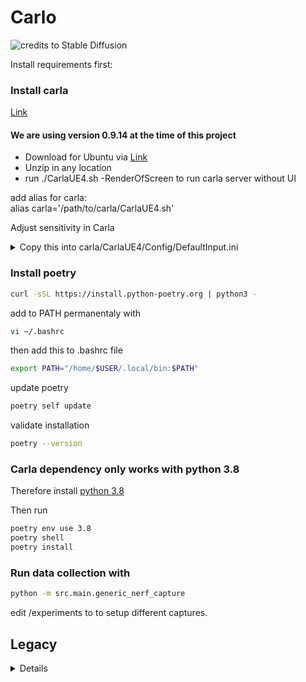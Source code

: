 # Carlo

![credits to Stable Diffusion](media/logo-1.png)

Install requirements first:  

### Install carla
[Link](https://carla.readthedocs.io/en/latest/start_quickstart/)

#### We are using version 0.9.14 at the time of this project
- Download for Ubuntu via [Link](https://github.com/carla-simulator/carla/blob/master/Docs/download.md)
- Unzip in any location
- run ./CarlaUE4.sh -RenderOfScreen to run carla server without UI

add alias for carla:  
alias carla='/path/to/carla/CarlaUE4.sh'

Adjust sensitivity in Carla
<details>
<summary>Copy this into carla/CarlaUE4/Config/DefaultInput.ini</summary>

```
[/Script/Engine.InputSettings]
-AxisConfig=(AxisKeyName="Gamepad_LeftX",AxisProperties=(DeadZone=0.25,Exponent=1.f,Sensitivity=1.f))
-AxisConfig=(AxisKeyName="Gamepad_LeftY",AxisProperties=(DeadZone=0.25,Exponent=1.f,Sensitivity=1.f))
-AxisConfig=(AxisKeyName="Gamepad_RightX",AxisProperties=(DeadZone=0.25,Exponent=1.f,Sensitivity=1.f))
-AxisConfig=(AxisKeyName="Gamepad_RightY",AxisProperties=(DeadZone=0.25,Exponent=1.f,Sensitivity=1.f))
-AxisConfig=(AxisKeyName="MouseX",AxisProperties=(DeadZone=0.f,Exponent=1.f,Sensitivity=0.30f))
-AxisConfig=(AxisKeyName="MouseY",AxisProperties=(DeadZone=0.f,Exponent=1.f,Sensitivity=0.30f))
+AxisConfig=(AxisKeyName="Gamepad_LeftX",AxisProperties=(DeadZone=0.250000,Sensitivity=1.000000,Exponent=1.000000,bInvert=False))
+AxisConfig=(AxisKeyName="Gamepad_LeftY",AxisProperties=(DeadZone=0.250000,Sensitivity=1.000000,Exponent=1.000000,bInvert=False))
+AxisConfig=(AxisKeyName="Gamepad_RightX",AxisProperties=(DeadZone=0.250000,Sensitivity=1.000000,Exponent=1.000000,bInvert=False))
+AxisConfig=(AxisKeyName="Gamepad_RightY",AxisProperties=(DeadZone=0.250000,Sensitivity=1.000000,Exponent=1.000000,bInvert=False))
+AxisConfig=(AxisKeyName="MouseX",AxisProperties=(DeadZone=0.000000,Sensitivity=0.300000,Exponent=1.000000,bInvert=False))
+AxisConfig=(AxisKeyName="MouseY",AxisProperties=(DeadZone=0.000000,Sensitivity=0.300000,Exponent=1.000000,bInvert=False))
+AxisConfig=(AxisKeyName="MouseWheelAxis",AxisProperties=(DeadZone=0.000000,Sensitivity=1.000000,Exponent=1.000000,bInvert=False))
+AxisConfig=(AxisKeyName="Gamepad_LeftTriggerAxis",AxisProperties=(DeadZone=0.000000,Sensitivity=1.000000,Exponent=1.000000,bInvert=False))
+AxisConfig=(AxisKeyName="Gamepad_RightTriggerAxis",AxisProperties=(DeadZone=0.000000,Sensitivity=1.000000,Exponent=1.000000,bInvert=False))
+AxisConfig=(AxisKeyName="MotionController_Left_Thumbstick_X",AxisProperties=(DeadZone=0.000000,Sensitivity=1.000000,Exponent=1.000000,bInvert=False))
+AxisConfig=(AxisKeyName="MotionController_Left_Thumbstick_Y",AxisProperties=(DeadZone=0.000000,Sensitivity=1.000000,Exponent=1.000000,bInvert=False))
+AxisConfig=(AxisKeyName="MotionController_Left_TriggerAxis",AxisProperties=(DeadZone=0.000000,Sensitivity=1.000000,Exponent=1.000000,bInvert=False))
+AxisConfig=(AxisKeyName="MotionController_Left_Grip1Axis",AxisProperties=(DeadZone=0.000000,Sensitivity=1.000000,Exponent=1.000000,bInvert=False))
+AxisConfig=(AxisKeyName="MotionController_Left_Grip2Axis",AxisProperties=(DeadZone=0.000000,Sensitivity=1.000000,Exponent=1.000000,bInvert=False))
+AxisConfig=(AxisKeyName="MotionController_Right_Thumbstick_X",AxisProperties=(DeadZone=0.000000,Sensitivity=1.000000,Exponent=1.000000,bInvert=False))
+AxisConfig=(AxisKeyName="MotionController_Right_Thumbstick_Y",AxisProperties=(DeadZone=0.000000,Sensitivity=1.000000,Exponent=1.000000,bInvert=False))
+AxisConfig=(AxisKeyName="MotionController_Right_TriggerAxis",AxisProperties=(DeadZone=0.000000,Sensitivity=1.000000,Exponent=1.000000,bInvert=False))
+AxisConfig=(AxisKeyName="MotionController_Right_Grip1Axis",AxisProperties=(DeadZone=0.000000,Sensitivity=1.000000,Exponent=1.000000,bInvert=False))
+AxisConfig=(AxisKeyName="MotionController_Right_Grip2Axis",AxisProperties=(DeadZone=0.000000,Sensitivity=1.000000,Exponent=1.000000,bInvert=False))
+AxisConfig=(AxisKeyName="Gamepad_Special_Left_X",AxisProperties=(DeadZone=0.000000,Sensitivity=1.000000,Exponent=1.000000,bInvert=False))
+AxisConfig=(AxisKeyName="Gamepad_Special_Left_Y",AxisProperties=(DeadZone=0.000000,Sensitivity=1.000000,Exponent=1.000000,bInvert=False))
bAltEnterTogglesFullscreen=True
bF11TogglesFullscreen=True
bUseMouseForTouch=True
bEnableMouseSmoothing=True
bEnableFOVScaling=True
FOVScale=0.011110
DoubleClickTime=0.200000
bCaptureMouseOnLaunch=False
DefaultViewportMouseCaptureMode=CaptureDuringMouseDown
bDefaultViewportMouseLock=False
DefaultViewportMouseLockMode=DoNotLock
+ActionMappings=(ActionName="RestartLevel",Key=R,bShift=False,bCtrl=False,bAlt=False,bCmd=False)
+ActionMappings=(ActionName="Handbrake",Key=SpaceBar,bShift=False,bCtrl=False,bAlt=False,bCmd=False)
+ActionMappings=(ActionName="ToggleManualMode",Key=M,bShift=False,bCtrl=False,bAlt=False,bCmd=False)
+ActionMappings=(ActionName="ToggleHUD",Key=G,bShift=False,bCtrl=False,bAlt=False,bCmd=False)
+ActionMappings=(ActionName="Jump",Key=Enter,bShift=False,bCtrl=False,bAlt=False,bCmd=False)
+ActionMappings=(ActionName="ToggleReverse",Key=Q,bShift=False,bCtrl=False,bAlt=False,bCmd=False)
+ActionMappings=(ActionName="UseTheForce",Key=F,bShift=False,bCtrl=False,bAlt=False,bCmd=False)
+ActionMappings=(ActionName="ToggleCamera",Key=Tab,bShift=False,bCtrl=False,bAlt=False,bCmd=False)
+ActionMappings=(ActionName="ChangeWeather",Key=C,bShift=False,bCtrl=False,bAlt=False,bCmd=False)
+ActionMappings=(ActionName="ToggleAutopilot",Key=P,bShift=False,bCtrl=False,bAlt=False,bCmd=False)
+AxisMappings=(AxisName="CameraZoom",Key=MouseWheelAxis,Scale=-20.000000)
+AxisMappings=(AxisName="CameraZoom",Key=PageUp,Scale=-10.000000)
+AxisMappings=(AxisName="CameraZoom",Key=PageDown,Scale=10.000000)
+AxisMappings=(AxisName="CameraUp",Key=Up,Scale=1.000000)
+AxisMappings=(AxisName="CameraUp",Key=Down,Scale=-1.000000)
+AxisMappings=(AxisName="CameraRight",Key=Right,Scale=1.000000)
+AxisMappings=(AxisName="CameraRight",Key=Left,Scale=-1.000000)
+AxisMappings=(AxisName="MoveForward",Key=W,Scale=1.000000)
+AxisMappings=(AxisName="MoveRight",Key=D,Scale=1.000000)
+AxisMappings=(AxisName="MoveRight",Key=A,Scale=-1.000000)
+AxisMappings=(AxisName="Brake",Key=B,Scale=1.000000)
+AxisMappings=(AxisName="MoveForward",Key=S,Scale=-1.000000)
+AxisMappings=(AxisName="MoveUp",Key=E,Scale=1.000000)
+AxisMappings=(AxisName="MoveUp",Key=Q,Scale=-1.000000)
bAlwaysShowTouchInterface=False
bShowConsoleOnFourFingerTap=True
DefaultTouchInterface=/Engine/MobileResources/HUD/DefaultVirtualJoysticks.DefaultVirtualJoysticks
ConsoleKey=None
-ConsoleKeys=Tilde
+ConsoleKeys=Tilde
```

</details>

### Install poetry  
```sh
curl -sSL https://install.python-poetry.org | python3 -
```
add to PATH permanentaly with
```sh
vi ~/.bashrc
```
then add this to .bashrc file
```sh
export PATH="/home/$USER/.local/bin:$PATH"
```
update poetry
```sh
poetry self update
```
validate installation
```sh
poetry --version
```

### Carla dependency only works with python 3.8
Therefore install [python 3.8](https://linuxize.com/post/how-to-install-python-3-8-on-ubuntu-18-04/?utm_content=cmp-true)

Then run
```sh
poetry env use 3.8
poetry shell
poetry install
```

### Run data collection with

```sh
python -m src.main.generic_nerf_capture
```


edit /experiments to to setup different captures.

## Legacy
<details>
# Running on Idun

Running all of this on Idun is actually pretty straight forward.
First, I'll show how to do it manually on a login node,
and then we'll build a SLURM job file to run it on compute nodes.

The key part is that we build Singularity(/Apptainer) images from the Carla/Carlo docker images, and these are quite easy to run.

## Running Carla on Idun

```sh
singularity exec --nv /cluster/apps/dev/carla/carla_latest.sif /home/carla/CarlaUE4.sh -RenderOffScreen
```

## Running Carlo on Idun

Here we first need to build a Docker image, and then a Singularity image. I'm not sure if you can do this on Idun. I did the following steps locally on my laptop, then copied the image to Idun.

```sh
DOCKER_BUILDKIT=1 docker build . -t carlo:latest
docker save -o carlo.tar carlo:latest
apptainer build carlo.sif "docker-archive:$(pwd)/carlo.tar"
# Copy to Idun if you built locally
rsync -avzhP carlo.sif idun:carlo.sif
```

Then, on Idun, we can run Carlo with

```sh
mkdir output
singularity exec --nv --pwd /code carlo.sif python -m src.scripts.idun "$(pwd)/output"
```

## SLURM job file

Write the following to `carla.slurm`:

```sh
#! /usr/bin/bash
#SBATCH --job-name="CarlaSim"
#SBATCH --partition=GPUQ
#SBATCH --account=share-ie-idi
#SBATCH --time=00:05:00
#SBATCH --nodes=1
#SBATCH --ntasks-per-node=2
#SBATCH --cpus-per-task=1
#SBATCH --array=0-0
#SBATCH --gres=gpu:1

cd ${SLURM_SUBMIT_DIR}
echo "Jobbnummer: ${SLURM_JOB_ID}"
echo "Task-id innad i array: ${SLURM_ARRAY_TASK_ID}"

mkdir worker-${SLURM_ARRAY_TASK_ID}
cd worker-${SLURM_ARRAY_TASK_ID}

export CARLA_PORT=$((57300 + ${SLURM_ARRAY_TASK_ID}))

echo Starting server on port ${CARLA_PORT}
singularity exec --nv /cluster/apps/dev/carla/carla_latest.sif /home/carla/CarlaUE4.sh -RenderOffScreen -carla-rpc-port=$CARLA_PORT &
CARLA_PID=$!

sleep 10
echo Starting client
singularity exec --nv --pwd /code ../carlo.sif python -m src.scripts.idun "$(pwd)"

echo Killing $CARLA_PID
kill $CARLA_PID

echo Bye
```

Then, run it with

```sh
sbatch carla.slurm
```
</details>
